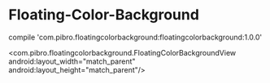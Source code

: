 # Floating-Color-Background

compile 'com.pibro.floatingcolorbackground:floatingcolorbackground:1.0.0'

<com.pibro.floatingcolorbackground.FloatingColorBackgroundView
    android:layout_width="match_parent"
    android:layout_height="match_parent"/>
